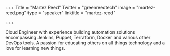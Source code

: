 +++
Title = "Martez Reed"
Twitter = "greenreedtech"
image = "martez-reed.png"
type = "speaker"
linktitle = "martez-reed"

+++

Cloud Engineer with experience building automation solutions
encompassing Jenkins, Puppet, Terraform, Docker and various other DevOps
tools. A passion for educating others on all things technology and a
love for learning new things.
